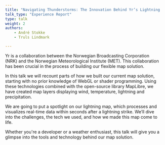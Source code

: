 ```yaml
---
title: "Navigating Thunderstorms: The Innovation Behind Yr’s Lightning Map"
talk_type: "Experience Report"
type: talk
weight: 2
authors:
    - André Stokke
    - Truls Lindmark

---
```

Yr is a collaboration between the Norwegian Broadcasting Corporation (NRK) and the Norwegian Meteorological Institute (MET). This collaboration has been crucial in the process of building our flexible map solution.

In this talk we will recount parts of how we built our current map solution, starting with no prior knowledge of WebGL or shader programming.  Using these technologies combined with the open-source library MapLibre, we have created map layers displaying wind, temperature, lightning and precipitation. 

We are going to put a spotlight on our lightning map, which processes and visualizes real-time data within seconds after a lightning strike.  We’ll dive into the challenges, the tech we used, and how we made this map come to life.  

Whether you're a developer or a weather enthusiast, this talk will give you a glimpse into the tools and technology behind our map solution.

